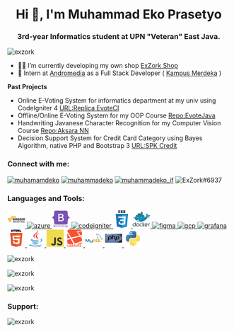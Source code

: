 <h1 align="center">Hi 👋, I'm Muhammad Eko Prasetyo</h1>
<h3 align="center">3rd-year Informatics student at UPN "Veteran" East Java.</h3>

<p align="left"> <img src="https://komarev.com/ghpvc/?username=exzork&label=Profile%20views&color=0e75b6&style=flat" alt="exzork" /> </p>

- 👨‍💻 I’m currently developing my own shop [ExZork Shop](https://shop.staging.exzork.me)
- 🏢 Intern at [Andromedia](https://andromedia.co.id/) as a Full Stack Developer ( [Kampus Merdeka](https://sites.google.com/wartek.belajar.id/faqmahasiswakm/home/kampus-merdeka) )

**Past Projects**
- Online E-Voting System for informatics department at my univ using CodeIgniter 4 [URL:Replica EvoteCI](https://evoteci.exzork.me)
- Offline/Online E-Voting System for my OOP Course [Repo:EvoteJava](https://github.com/exzork/EvoteJava)
- Handwriting Javanese Character Recognition for my Computer Vision Course [Repo:Aksara NN](https://github.com/exzork/aksara_nn)
- Decision Support System for Credit Card Category using Bayes Algorithm, native PHP and Bootstrap 3 [URL:SPK Credit](https://spk-credit.exzork.me)

<h3 align="left">Connect with me:</h3>
<p align="left">
<a href="https://linkedin.com/in/muhamamdeko" target="_blank"><img align="center" src="https://raw.githubusercontent.com/rahuldkjain/github-profile-readme-generator/master/src/images/icons/Social/linked-in-alt.svg" alt="muhamamdeko" height="30" width="40" /></a>
<a href="https://kaggle.com/muhammadeko" target="_blank"><img align="center" src="https://raw.githubusercontent.com/rahuldkjain/github-profile-readme-generator/master/src/images/icons/Social/kaggle.svg" alt="muhammadeko" height="30" width="40" /></a>
<a href="https://www.hackerrank.com/muhammadeko_if" target="_blank"><img align="center" src="https://raw.githubusercontent.com/rahuldkjain/github-profile-readme-generator/master/src/images/icons/Social/hackerrank.svg" alt="muhammadeko_if" height="30" width="40" /></a>
<img align="center" src="https://dcbadge.vercel.app/api/shield/291231194723647499?theme=discord" alt="ExZork#6937"/>
</p>


<h3 align="left">Languages and Tools:</h3>
<p align="left"> <a href="https://aws.amazon.com" target="_blank" rel="noreferrer"> <img src="https://raw.githubusercontent.com/devicons/devicon/master/icons/amazonwebservices/amazonwebservices-original-wordmark.svg" alt="aws" width="40" height="40"/> </a> <a href="https://azure.microsoft.com/en-in/" target="_blank" rel="noreferrer"> <img src="https://www.vectorlogo.zone/logos/microsoft_azure/microsoft_azure-icon.svg" alt="azure" width="40" height="40"/> </a> <a href="https://getbootstrap.com" target="_blank" rel="noreferrer"> <img src="https://raw.githubusercontent.com/devicons/devicon/master/icons/bootstrap/bootstrap-plain-wordmark.svg" alt="bootstrap" width="40" height="40"/> </a> <a href="https://codeigniter.com" target="_blank" rel="noreferrer"> <img src="https://cdn.worldvectorlogo.com/logos/codeigniter.svg" alt="codeigniter" width="40" height="40"/> </a> <a href="https://www.w3schools.com/css/" target="_blank" rel="noreferrer"> <img src="https://raw.githubusercontent.com/devicons/devicon/master/icons/css3/css3-original-wordmark.svg" alt="css3" width="40" height="40"/> </a> <a href="https://www.docker.com/" target="_blank" rel="noreferrer"> <img src="https://raw.githubusercontent.com/devicons/devicon/master/icons/docker/docker-original-wordmark.svg" alt="docker" width="40" height="40"/> </a> <a href="https://www.figma.com/" target="_blank" rel="noreferrer"> <img src="https://www.vectorlogo.zone/logos/figma/figma-icon.svg" alt="figma" width="40" height="40"/> </a> <a href="https://cloud.google.com" target="_blank" rel="noreferrer"> <img src="https://www.vectorlogo.zone/logos/google_cloud/google_cloud-icon.svg" alt="gcp" width="40" height="40"/> </a> <a href="https://grafana.com" target="_blank" rel="noreferrer"> <img src="https://www.vectorlogo.zone/logos/grafana/grafana-icon.svg" alt="grafana" width="40" height="40"/> </a> <a href="https://www.w3.org/html/" target="_blank" rel="noreferrer"> <img src="https://raw.githubusercontent.com/devicons/devicon/master/icons/html5/html5-original-wordmark.svg" alt="html5" width="40" height="40"/> </a> <a href="https://www.java.com" target="_blank" rel="noreferrer"> <img src="https://raw.githubusercontent.com/devicons/devicon/master/icons/java/java-original.svg" alt="java" width="40" height="40"/> </a> <a href="https://developer.mozilla.org/en-US/docs/Web/JavaScript" target="_blank" rel="noreferrer"> <img src="https://raw.githubusercontent.com/devicons/devicon/master/icons/javascript/javascript-original.svg" alt="javascript" width="40" height="40"/> </a> <a href="https://laravel.com/" target="_blank" rel="noreferrer"> <img src="https://raw.githubusercontent.com/devicons/devicon/master/icons/laravel/laravel-plain-wordmark.svg" alt="laravel" width="40" height="40"/> </a> <a href="https://www.mysql.com/" target="_blank" rel="noreferrer"> <img src="https://raw.githubusercontent.com/devicons/devicon/master/icons/mysql/mysql-original-wordmark.svg" alt="mysql" width="40" height="40"/> </a> <a href="https://www.php.net" target="_blank" rel="noreferrer"> <img src="https://raw.githubusercontent.com/devicons/devicon/master/icons/php/php-original.svg" alt="php" width="40" height="40"/> </a> <a href="https://www.python.org" target="_blank" rel="noreferrer"> <img src="https://raw.githubusercontent.com/devicons/devicon/master/icons/python/python-original.svg" alt="python" width="40" height="40"/> </a> </p>


<p><img align="center" src="https://github-readme-stats.vercel.app/api/top-langs?username=exzork&show_icons=true&locale=en&layout=compact" alt="exzork" /></p>

<p><img align="center" src="https://github-readme-stats.vercel.app/api?username=exzork&show_icons=true&locale=en" alt="exzork" /></p>

<p><img align="center" src="https://github-readme-streak-stats.herokuapp.com/?user=exzork&" alt="exzork" /></p>


<h3 align="left">Support:</h3>
<p><a href="https://ko-fi.com/exzork"> <img align="left" src="https://cdn.ko-fi.com/cdn/kofi3.png?v=3" height="50" width="210" alt="exzork" /></a></p><br><br>
<!--
**exzork/exzork** is a ✨ _special_ ✨ repository because its `README.md` (this file) appears on your GitHub profile.

Here are some ideas to get you started:

- 🔭 I’m currently working on ...
- 🌱 I’m currently learning ...
- 👯 I’m looking to collaborate on ...
- 🤔 I’m looking for help with ...
- 💬 Ask me about ...
- 📫 How to reach me: ...
- 😄 Pronouns: ...
- ⚡ Fun fact: ...
-->
